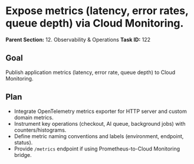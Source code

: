 # Expose metrics (latency, error rates, queue depth) via Cloud Monitoring.

**Parent Section:** 12. Observability & Operations
**Task ID:** 122

## Goal
Publish application metrics (latency, error rate, queue depth) to Cloud Monitoring.

## Plan
- Integrate OpenTelemetry metrics exporter for HTTP server and custom domain metrics.
- Instrument key operations (checkout, AI queue, background jobs) with counters/histograms.
- Define metric naming conventions and labels (environment, endpoint, status).
- Provide `/metrics` endpoint if using Prometheus-to-Cloud Monitoring bridge.
